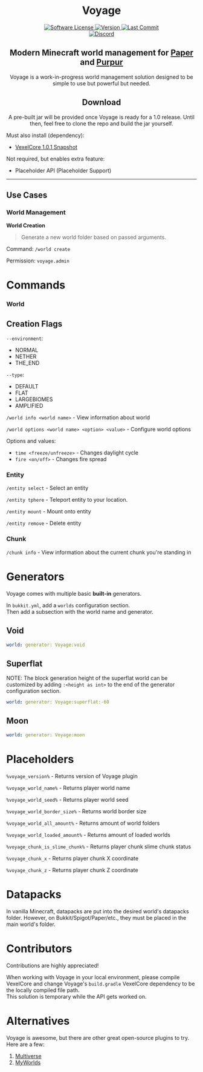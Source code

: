 <div align="center">  
    <h1> Voyage </h1>  
</div>  

<div align="center">  
<a target="_blank" href="https://github.com/itsmcb/Voyage/blob/main/LICENSE">  
       <img alt="Software License" src="https://img.shields.io/github/license/itsmcb/voyage?color=7c3aed&style=flat-square">  
    </a>  
    <a target="_blank" href="https://github.com/itsmcb/Voyage/releases">  
        <img alt="Version" src="https://img.shields.io/github/v/release/itsmcb/voyage?color=7c3aed&label=version&style=flat-square">  
    </a>  
     <a target="_blank" href="https://github.com/ItsMCB/Voyage/commits/">  
       <img alt="Last Commit" src="https://img.shields.io/github/last-commit/itsmcb/voyage?color=7c3aed&style=flat-square">  
    </a>  
    <br>  
    <a target="_blank" href="https://discord.gg/86qJJHtDgT">  
        <img alt="Discord" src="https://img.shields.io/badge/Discord-Libre Galaxy-7c3aed?logo=discord&style=flat-square">  
    </a>  
</div>  

<div align="center">  
<h2>Modern Minecraft world management for <a target="_blank" href="https://papermc.io/">Paper</a> and <a target="_blank" href="https://purpurmc.org/">Purpur</a></h2>  
<p style="text-align: center;">Voyage is a work-in-progress world management solution designed to be simple to use but powerful but needed.</p>  
</div>

<div align="center">  
    <h2> Download </h2>  
    A pre-built jar will be provided once Voyage is ready for a 1.0 release. Until then, feel free to clone the repo and build the jar yourself.
</div>

Must also install (dependency):
- [VexelCore 1.0.1 Snapshot](https://github.com/ItsMCB/VexelCore)

Not required, but enables extra feature:
- Placeholder API (Placeholder Support)

---
## Use Cases
### World Management
**World Creation**
> Generate a new world folder based on passed arguments.

Command: `/world create`

Permission: `voyage.admin`

# Commands
### World

## Creation Flags
`--environment`:
- NORMAL
- NETHER
- THE_END

`--type`:
- DEFAULT
- FLAT
- LARGEBIOMES
- AMPLIFIED

`/world info <world name>` - View information about world

`/world options <world name> <option> <value>` - Configure world options

Options and values:
- `time <freeze/unfreeze>` - Changes daylight cycle
- `fire <on/off>` - Changes fire spread

### Entity
`/entity select` - Select an entity

`/entity tphere` - Teleport entity to your location.

`/entity mount` - Mount onto entity

`/entity remove` - Delete entity

### Chunk
`/chunk info` - View information about the current chunk you're standing in

# Generators
Voyage comes with multiple basic **built-in** generators.

In `bukkit.yml`, add a `worlds` configuration section.     
Then add a subsection with the world name and generator.

## Void
```yaml worlds:    
world: generator: Voyage:void   
```   
## Superflat
NOTE: The block generation height of the superflat world can be customized by adding `:<height as int>` to the end of the generator configuration section.

```yaml worlds:    
world: generator: Voyage:superflat:-60   
```   
## Moon
```yaml worlds:    
world: generator: Voyage:moon   
```   

# Placeholders
`%voyage_version%` - Returns version of Voyage plugin

`%voyage_world_name%` - Returns player world name

`%voyage_world_seed%` - Returns player world seed

`%voyage_world_border_size%` - Returns world border size

`%voyage_world_all_amount%` - Returns amount of world folders

`%voyage_world_loaded_amount%` - Returns amount of loaded worlds

`%voyage_chunk_is_slime_chunk%` - Returns player chunk slime chunk status

`%voyage_chunk_x` - Returns player chunk X coordinate

`%voyage_chunk_z` - Returns player chunk Z coordinate

# Datapacks
In vanilla Minecraft, datapacks are put into the desired world's datapacks folder.
However, on Bukkit/Spigot/Paper/etc., they must be placed in the main world's folder.

# Contributors
Contributions are highly appreciated!

When working with Voyage in your local environment, please compile VexelCore and change Voyage's `build.gradle` VexelCore dependency to be the locally compiled file path.    
This solution is temporary while the API gets worked on.

# Alternatives
Voyage is awesome, but there are other great open-source plugins to try. Here are a few:
1. [Multiverse](https://github.com/Multiverse/Multiverse-Core)
2. [MyWorlds](https://github.com/bergerhealer/MyWorlds)
